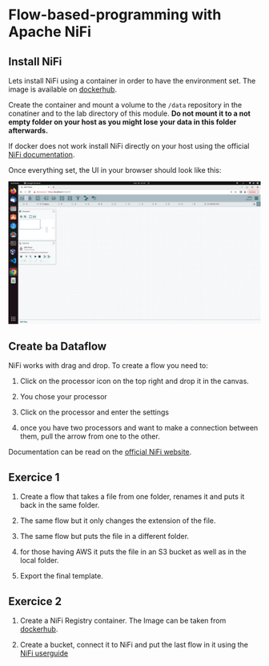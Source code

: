 # Flow-based-programming with Apache NiFi

## Install NiFi

Lets install NiFi using a container in order to have the environment set. The image is available on [dockerhub](https://hub.docker.com/r/apache/nifi).

Create the container and mount a volume to the `/data` repository in the conatiner and to the lab directory of this module. **Do not mount it to a not empty folder on your host as you might lose your data in this folder afterwards.**

If docker does not work install NiFi directly on your host using the official [NiFi documentation](https://nifi.apache.org/project-documentation.html).

Once everything set, the UI in your browser should look like this:

![NiFi UI](./assets/nifi-ui.png)

## Create ba Dataflow

NiFi works with drag and drop. To create a flow you need to:

1. Click on the processor icon on the top right and drop it in the canvas.

2. You chose your processor

3. Click on the processor and enter the settings

4. once you have two processors and want to make a connection between them, pull the arrow from one to the other.

Documentation can be read on the [official NiFi website](https://nifi.apache.org/project-documentation.html).

## Exercice 1

1. Create a flow that takes a file from one folder, renames it and puts it back in the same folder.

2. The same flow but it only changes the extension of the file.

3. The same flow but puts the file in a different folder.

4. for those having AWS it puts the file in an S3 bucket as well as in the local folder.

5. Export the final template.

## Exercice 2

1. Create a NiFi Registry container. The Image can be taken from [dockerhub](https://hub.docker.com/r/apache/nifi-registry).

2. Create a bucket, connect it to NiFi and put the last flow in it using the [NiFi userguide](https://nifi.apache.org/docs/nifi-registry-docs/html/user-guide.html)
